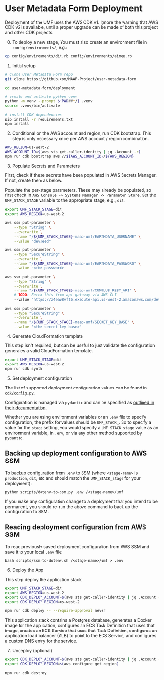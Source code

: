 # User Metadata Form Deployment

Deployment of the UMF uses the AWS CDK v1. Ignore the warning that AWS CDK v2 is available, until a proper
upgrade can be made of both this project and other CDK projects.

0. To deploy a new stage, You must also create an environment file in `config/environments/`, e.g.:

```bash
cp config/environments/dit.rb config/environments/aimee.rb
```

1. Initial setup

```bash
# clone User Metadata Form repo
git clone https://github.com/MAAP-Project/user-metadata-form

cd user-metadata-form/deployment

# create and activate python venv
python -m venv --prompt ${PWD##*/} .venv
source .venv/bin/activate

# install CDK dependencies
pip install -r requirements.txt
npm install
```

2. Conditional on the AWS account and region, run CDK bootstrap. This step is only necessary once per AWS account / region combination.

```bash
AWS_REGION=us-west-2
AWS_ACCOUNT_ID=$(aws sts get-caller-identity | jq .Account -r)
npm run cdk bootstrap aws://${AWS_ACCOUNT_ID}/${AWS_REGION}
```

3. Populate Secrets and Parameters

First, check if these secrets have been populated in AWS Secrets Manager. If not, create them as below.

Populate the per-stage parameters. These may already be populated, so first check in `AWS Console -> Systems Manager -> Parameter Store`. Set the `UMF_STACK_STAGE` variable to the appropriate stage, e.g., `dit`.

```bash
export UMF_STACK_STAGE=dit
export AWS_REGION=us-west-2

aws ssm put-parameter \
    --type "String" \
    --overwrite \
    --name "/${UMF_STACK_STAGE}-maap-umf/EARTHDATA_USERNAME" \
    --value "devseed"

aws ssm put-parameter \
    --type "SecureString" \
    --overwrite \
    --name "/${UMF_STACK_STAGE}-maap-umf/EARTHDATA_PASSWORD" \
    --value '<the password>'

aws ssm put-parameter \
    --type "String" \
    --overwrite \
    --name "/${UMF_STACK_STAGE}-maap-umf/CUMULUS_REST_API" \
    # TODO: Fetch this from api gateway via AWS CLI
    --value "https://z4eaw8vft6.execute-api.us-west-2.amazonaws.com/dev/"

aws ssm put-parameter \
    --type "SecureString" \
    --overwrite \
    --name "/${UMF_STACK_STAGE}-maap-umf/SECRET_KEY_BASE" \
    --value '<the secret key base>'
```

4. Generate CloudFormation template

This step isn't required, but can be useful to just validate the configuration generates
a valid CloudFormation template.

```bash
export UMF_STACK_STAGE=dit
export AWS_REGION=us-west-2
npm run cdk synth
```

5. Set deployment configuration

The list of supported deployment configuration values can be found in [`cdk/config.py`](./cdk/config.py).

Configuration is managed via `pydantic` and can be specified as [outlined in their documentation](https://pydantic-docs.helpmanual.io/usage/settings/).

Whether you are using environment variables or an `.env` file to specify configuration, the
prefix for values should be `UMF_STACK_`. So to specify a value for the `stage` setting, you
would specify a `UMF_STACK_stage` value as an environment variable, in `.env`, or via any other
method supported by `pydantic`.

## Backing up deployment configuration to AWS SSM

To backup configuration from `.env` to SSM (where `<stage-name>` is `production`, `dit`, etc and should match the `UMF_STACK_stage` for your deployment):

```shell
python scripts/dotenv-to-ssm.py .env /<stage-name>/umf
```

If you make any configuration change to a deployment that you intend to be permanent, you
should re-run the above command to back up the configuration to SSM.

## Reading deployment configuration from AWS SSM

To read previously saved deployment configuration from AWS SSM and save it to your local `.env`
file:

```shell
bash scripts/ssm-to-dotenv.sh /<stage-name>/umf > .env
```

6. Deploy the App

This step deploy the application stack.

```bash
export UMF_STACK_STAGE=dit
export AWS_REGION=us-west-2
export CDK_DEPLOY_ACCOUNT=$(aws sts get-caller-identity | jq .Account -r)
export CDK_DEPLOY_REGION=us-west-2

npm run cdk deploy -- --require-approval never
```

This application stack contains a Postgres database, generates a Docker image for the application, configures an ECS Task Definition that uses that image, creates an ECS Service that uses that Task Definition, configures an application load balancer (ALB) to point to the ECS Service, and configures a custom DNS entry for the service.

7. Undeploy (optional)

```bash
export CDK_DEPLOY_ACCOUNT=$(aws sts get-caller-identity | jq .Account -r)
export CDK_DEPLOY_REGION=$(aws configure get region)

npm run cdk destroy
```
